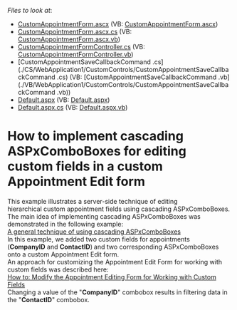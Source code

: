 <!-- default file list -->
*Files to look at*:

* [CustomAppointmentForm.ascx](./CS/WebApplication1/CustomControls/CustomAppointmentForm.ascx) (VB: [CustomAppointmentForm.ascx](./VB/WebApplication1/CustomControls/CustomAppointmentForm.ascx))
* [CustomAppointmentForm.ascx.cs](./CS/WebApplication1/CustomControls/CustomAppointmentForm.ascx.cs) (VB: [CustomAppointmentForm.ascx.vb](./VB/WebApplication1/CustomControls/CustomAppointmentForm.ascx.vb))
* [CustomAppointmentFormController.cs](./CS/WebApplication1/CustomControls/CustomAppointmentFormController.cs) (VB: [CustomAppointmentFormController.vb](./VB/WebApplication1/CustomControls/CustomAppointmentFormController.vb))
* [CustomAppointmentSaveCallbackCommand .cs](./CS/WebApplication1/CustomControls/CustomAppointmentSaveCallbackCommand .cs) (VB: [CustomAppointmentSaveCallbackCommand .vb](./VB/WebApplication1/CustomControls/CustomAppointmentSaveCallbackCommand .vb))
* [Default.aspx](./CS/WebApplication1/Default.aspx) (VB: [Default.aspx](./VB/WebApplication1/Default.aspx))
* [Default.aspx.cs](./CS/WebApplication1/Default.aspx.cs) (VB: [Default.aspx.vb](./VB/WebApplication1/Default.aspx.vb))
<!-- default file list end -->
# How to implement cascading ASPxComboBoxes for editing custom fields in a custom Appointment Edit form


<p>This example illustrates a server-side technique of editing hierarchical custom appointment fields using cascading ASPxComboBoxes.<br />The main idea of implementing cascading ASPxComboBoxes was demonstrated in the following example:<br /><a href="https://www.devexpress.com/Support/Center/p/E2355">A general technique of using cascading ASPxComboBoxes</a><br />In this example, we added two custom fields for appointments (<strong>CompanyID</strong> and <strong>ContactID</strong>)<strong> </strong>and two corresponding ASPxComboBoxes onto a custom Appointment Edit form. <br />An approach for customizing the Appointment Edit Form for working with custom fields was described here:<br /><a href="https://documentation.devexpress.com/#AspNet/CustomDocument5464">How to: Modify the Appointment Editing Form for Working with Custom Fields</a><br />Changing a value of the "<strong>CompanyID</strong>" combobox results in filtering data in the "<strong>ContactID</strong>" combobox.</p>

<br/>


